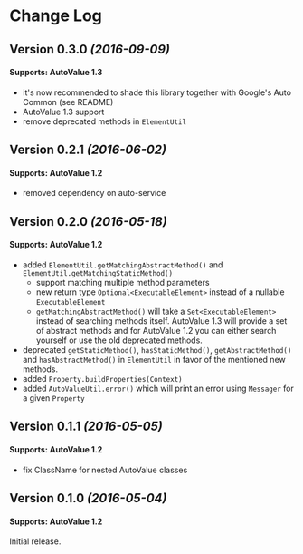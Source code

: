 Change Log
==========

Version 0.3.0 *(2016-09-09)*
----------------------------

#### Supports: AutoValue 1.3

- it's now recommended to shade this library together with Google's Auto Common (see README)
- AutoValue 1.3 support
- remove deprecated methods in `ElementUtil`

Version 0.2.1 *(2016-06-02)*
----------------------------

#### Supports: AutoValue 1.2

- removed dependency on auto-service

Version 0.2.0 *(2016-05-18)*
----------------------------

#### Supports: AutoValue 1.2

- added `ElementUtil.getMatchingAbstractMethod()` and `ElementUtil.getMatchingStaticMethod()`
    - support matching multiple method parameters
    - new return type `Optional<ExecutableElement>` instead of a nullable `ExecutableElement`
    - `getMatchingAbstractMethod()` will take a `Set<ExecutableElement>` instead of searching methods itself. AutoValue 1.3 will provide a set of abstract methods and for AutoValue 1.2 you can either search yourself or use the old deprecated methods.
- deprecated `getStaticMethod()`, `hasStaticMethod()`, `getAbstractMethod()` and `hasAbstractMethod()` in `ElementUtil` in favor of the mentioned new methods.
- added `Property.buildProperties(Context)`
- added `AutoValueUtil.error()` which will print an error using `Messager` for a given `Property`

Version 0.1.1 *(2016-05-05)*
----------------------------

#### Supports: AutoValue 1.2

- fix ClassName for nested AutoValue classes

Version 0.1.0 *(2016-05-04)*
----------------------------

#### Supports: AutoValue 1.2

Initial release.
